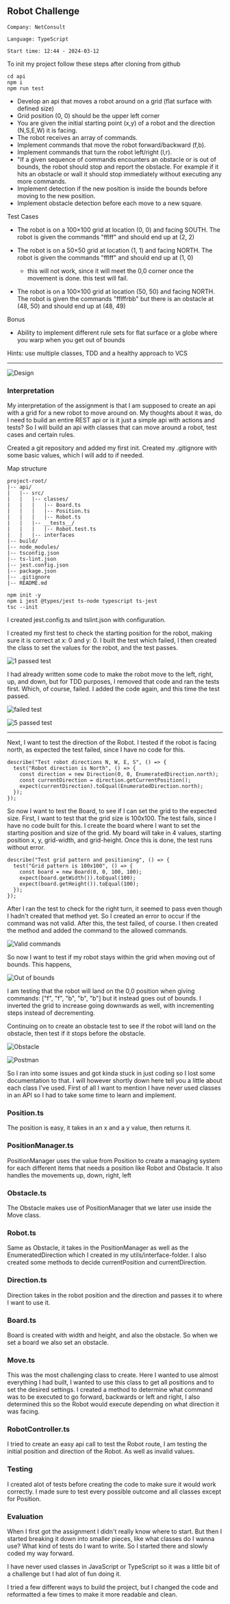 ## Robot Challenge

`Company: NetConsult`

`Language: TypeScript`

`Start time: 12:44 - 2024-03-12`

To init my project follow these steps after cloning from github

```
cd api
npm i
npm run test
```

- Develop an api that moves a robot around on a grid (flat surface with defined size)
- Grid position (0, 0) should be the upper left corner
- You are given the initial starting point (x,y) of a robot and the direction (N,S,E,W) it is facing.
- The robot receives an array of commands.
- Implement commands that move the robot forward/backward (f,b).
- Implement commands that turn the robot left/right (l,r).
- "If a given sequence of commands encounters an obstacle or is out of bounds, the robot should stop and report the obstacle. For example if it hits an obstacle or wall it should stop immediately without executing any more commands.
- Implement detection if the new position is inside the bounds before moving to the new position.
- Implement obstacle detection before each move to a new square.

Test Cases

- The robot is on a 100×100 grid at location (0, 0) and facing SOUTH. The robot is given the commands "fflff" and should end up at (2, 2)
- The robot is on a 50×50 grid at location (1, 1) and facing NORTH. The robot is given the commands "fflff" and should end up at (1, 0)

  - this will not work, since it will meet the 0,0 corner once the movement is done. this test will fail.

- The robot is on a 100×100 grid at location (50, 50) and facing NORTH. The robot is given the commands "fflffrbb" but there is an obstacle at (48, 50) and should end up at (48, 49)

Bonus

- Ability to implement different rule sets for flat surface or a globe where you warp when you get out of bounds

Hints: use multiple classes, TDD and a healthy approach to VCS

---

![Design](./shared/design.png "Design")

### Interpretation

My interpretation of the assignment is that I am supposed to create an api with a grid for a new robot to move around on. My thoughts about it was, do I need to build an entire REST api or is it just a simple api with actions and tests? So I will build an api with classes that can move around a robot, test cases and certain rules.

Created a git repository and added my first init.
Created my .gitignore with some basic values, which I will add to if needed.

Map structure

```
project-root/
|-- api/
|   |-- src/
|   |   |-- classes/
|   |   |   |-- Board.ts
|   |   |   |-- Position.ts
|   |   |   |-- Robot.ts
|   |   |-- __tests__/
|   |   |   |-- Robot.test.ts
|   |   |-- interfaces
|-- build/
|-- node_modules/
|-- tsconfig.json
|-- ts-lint.json
|-- jest.config.json
|-- package.json
|-- .gitignore
|-- README.md
```

```
npm init -y
npm i jest @types/jest ts-node typescript ts-jest
tsc --init
```

I created jest.config.ts and tslint.json with configuration.

I created my first test to check the starting position for the robot, making sure it is correct at x: 0 and y: 0.
I built the test which failed, I then created the class to set the values for the robot, and the test passes.

![1 passed test](./shared/one_passed_test.png "Passed")

I had already written some code to make the robot move to the left, right, up, and down, but for TDD purposes, I removed that code and ran the tests first. Which, of course, failed. I added the code again, and this time the test passed.

![failed test](./shared/test_failing.png "Failed")

![5 passed test](./shared/five_passing_tests.png "Passed")

---

Next, I want to test the direction of the Robot. I tested if the robot is facing north, as expected the test failed, since I have no code for this.

```
describe("Test robot directions N, W, E, S", () => {
  test("Robot direction is North", () => {
    const direction = new Direction(0, 0, EnumeratedDirection.north);
    const currentDirection = direction.getCurrentPosition();
    expect(currentDirection).toEqual(EnumeratedDirection.north);
  });
});
```

So now I want to test the Board, to see if I can set the grid to the expected size. First, I want to test that the grid size is 100x100.
The test fails, since I have no code built for this.
I create the board where I want to set the starting position and size of the grid. My board will take in 4 values, starting position x, y, grid-width, and grid-height.
Once this is done, the test runs without error.

```
describe("Test grid pattern and positioning", () => {
  test("Grid pattern is 100x100", () => {
    const board = new Board(0, 0, 100, 100);
    expect(board.getWidth()).toEqual(100);
    expect(board.getHeight()).toEqual(100);
  });
});
```

After I ran the test to check for the right turn, it seemed to pass even though I hadn't created that method yet. So I created an error to occur if the command was not valid. After this, the test failed, of course. I then created the method and added the command to the allowed commands.

![Valid commands](./shared/error_handling.png "Validation")

So now I want to test if my robot stays within the grid when moving out of bounds.
This happens,

![Out of bounds](./shared/not_limited.png "Not limited")

I am testing that the robot will land on the 0,0 position when giving commands: ["f", "f", "b", "b", "b"] but it instead goes out of bounds.
I inverted the grid to increase going downwards as well, with incrementing steps instead of decrementing.

Continuing on to create an obstacle test to see if the robot will land on the obstacle, then test if it stops before the obstacle.

![Obstacle](./shared/obstacle.png "Obstacle")

![Postman](./shared/postman_test.png "Postman")

So I ran into some issues and got kinda stuck in just coding so I lost some documentation to that. I will however shortly down here tell you a little about each class I've used. First of all I want to mention I have never used classes in an API so I had to take some time to learn and implement.

### Position.ts

The position is easy, it takes in an x and a y value, then returns it.

### PositionManager.ts

PositionManager uses the value from Position to create a managing system for each different items that needs a position like Robot and Obstacle.
It also handles the movements up, down, right, left

### Obstacle.ts

The Obstacle makes use of PositionManager that we later use inside the Move class.

### Robot.ts

Same as Obstacle, it takes in the PositionManager as well as the EnumeratedDirection which I created in my utils/interface-folder.
I also created some methods to decide currentPosition and currentDirection.

### Direction.ts

Direction takes in the robot position and the direction and passes it to where I want to use it.

### Board.ts

Board is created with width and height, and also the obstacle. So when we set a board we also set an obstacle.

### Move.ts

This was the most challenging class to create. Here I wanted to use almost everything I had built, I wanted to use this class to get all positions and to set the desired settings. I created a method to determine what command was to be executed to go forward, backwards or left and right, I also determined this so the Robot would execute depending on what direction it was facing.

### RobotController.ts

I tried to create an easy api call to test the Robot route, I am testing the initial position and direction of the Robot. As well as invalid values.

### Testing

I created alot of tests before creating the code to make sure it would work correctly. I made sure to test every possible outcome and all classes except for Position.

### Evaluation

When I first got the assignment I didn't really know where to start. But then I started breaking it down into smaller pieces, like what classes do I wanna use? What kind of tests do I want to write.
So I started there and slowly coded my way forward.

I have never used classes in JavaScript or TypeScript so it was a little bit of a challenge but I had alot of fun doing it.

I tried a few different ways to build the project, but I changed the code and reformatted a few times to make it more readable and clean.
